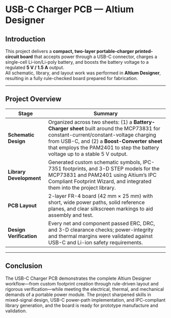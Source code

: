 # USB-C Charger PCB — Altium Designer   

## Introduction  
This project delivers a **compact, two-layer portable-charger printed-circuit board** that accepts power through a USB-C connector, charges a single-cell Li-ion/Li-poly battery, and boosts the battery voltage to a regulated **5 V / 1.5 A** output.  
All schematic, library, and layout work was performed in **Altium Designer**, resulting in a fully rule-checked board prepared for fabrication.

---

## Project Overview  

| Stage | Summary |
|-------|---------|
| **Schematic Design** | Organized across two sheets: (1) a **Battery-Charger sheet** built around the MCP73831 for constant-current/constant-voltage charging from USB-C, and (2) a **Boost-Converter sheet** that employs the PAM2401 to step the battery voltage up to a stable 5 V output. |
| **Library Development** | Generated custom schematic symbols, IPC-7351 footprints, and 3-D STEP models for the MCP73831 and PAM2401 using Altium’s IPC Compliant Footprint Wizard, and integrated them into the project library. |
| **PCB Layout** | 2-layer FR-4 board (42 mm × 25 mm) with short, wide power paths, solid reference planes, and clear silkscreen markings to aid assembly and test. |
| **Design Verification** | Every net and component passed ERC, DRC, and 3-D clearance checks; power-integrity and thermal margins were validated against USB-C and Li-ion safety requirements. |

---

## Conclusion  
The USB-C Charger PCB demonstrates the complete Altium Designer workflow—from custom footprint creation through rule-driven layout and rigorous verification—while meeting the electrical, thermal, and mechanical demands of a portable power module. The project sharpened skills in mixed-signal design, USB-C power-path implementation, and IPC-compliant library generation, and the board is ready for prototype manufacture and validation.
